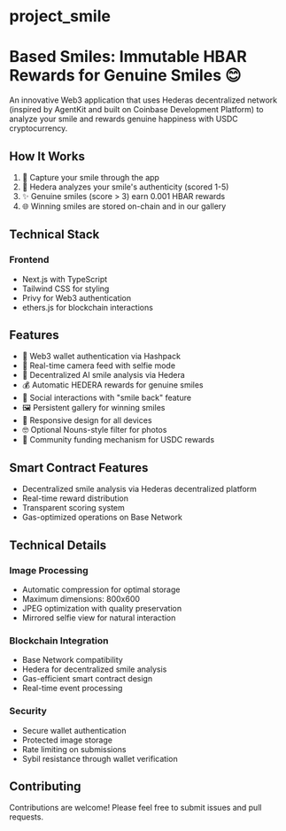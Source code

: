 # project_smile
# Based Smiles: Immutable HBAR Rewards for Genuine Smiles 😊

An innovative Web3 application that uses Hederas decentralized network (inspired by AgentKit and built on Coinbase Development Platform) to analyze your smile and rewards genuine happiness with USDC cryptocurrency. 

## How It Works

1. 📸 Capture your smile through the app
2. 🤖 Hedera analyzes your smile's authenticity (scored 1-5)
3. ✨ Genuine smiles (score > 3) earn 0.001 HBAR rewards
4. 🌐 Winning smiles are stored on-chain and in our gallery

## Technical Stack

### Frontend
- Next.js with TypeScript
- Tailwind CSS for styling
- Privy for Web3 authentication
- ethers.js for blockchain interactions

## Features

- 🔐 Web3 wallet authentication via Hashpack
- 📸 Real-time camera feed with selfie mode
- 🤖 Decentralized AI smile analysis via Hedera
- 💰 Automatic HEDERA rewards for genuine smiles
- 👥 Social interactions with "smile back" feature
- 🖼️ Persistent gallery for winning smiles
- 📱 Responsive design for all devices
- 🤓 Optional Nouns-style filter for photos
- 💝 Community funding mechanism for USDC rewards

## Smart Contract Features

- Decentralized smile analysis via Hederas decentralized platform
- Real-time reward distribution
- Transparent scoring system
- Gas-optimized operations on Base Network

## Technical Details

### Image Processing
- Automatic compression for optimal storage
- Maximum dimensions: 800x600
- JPEG optimization with quality preservation
- Mirrored selfie view for natural interaction

### Blockchain Integration
- Base Network compatibility
- Hedera for decentralized smile analysis
- Gas-efficient smart contract design
- Real-time event processing

### Security
- Secure wallet authentication
- Protected image storage
- Rate limiting on submissions
- Sybil resistance through wallet verification

## Contributing

Contributions are welcome! Please feel free to submit issues and pull requests.
